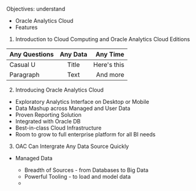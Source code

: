 Objectives: understand
- Oracle Analytics Cloud
- Features
1. Introduction to Cloud Computing and Oracle Analytics Cloud Editions

| Any Questions      | Any Data | Any Time     |
| :---        |    :----:   |          ---: |
| Casual U      | Title       | Here's this   |
| Paragraph   | Text        | And more      |

2. Introducing Oracle Analytics Cloud
- Exploratory Analytics Interface on Desktop or Mobile
- Data Mashup across Managed and User Data
- Proven Reporting Solution
- Integrated with Oracle DB
- Best-in-class Cloud Infrastructure
- Room to grow to full enterprise platform for all BI needs

3. OAC Can Intergrate Any Data Source Quickly
- Managed Data

    - Breadth of Sources - from Databases to Big Data
    - Powerful Tooling - to load and model data
    - 








